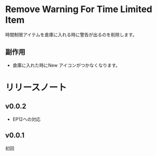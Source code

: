 # Remove Warning For Time Limited Item
時間制限アイテムを倉庫に入れる時に警告が出るのを削除します。

## 副作用
* 倉庫に入れた時にNew アイコンがつかなくなります。
# リリースノート
## v0.0.2
* EP12への対応
## v0.0.1
初回
